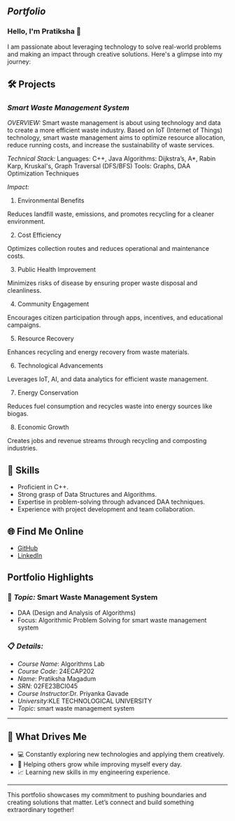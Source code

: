 ## *Portfolio*

### Hello, I'm Pratiksha 👋

I am passionate about leveraging technology to solve real-world problems and making an impact through creative solutions. 
Here's a glimpse into my journey:  


## 🛠 Projects

### *Smart Waste Management System* 

*OVERVIEW:* 
Smart waste management is about using technology and data to create a more efficient waste industry. Based on IoT (Internet of Things) technology, 
smart waste management aims to optimize resource allocation, reduce running costs, and increase the sustainability of waste services.

*Technical Stack:* 
Languages: C++, Java
Algorithms: Dijkstra’s, A*, Rabin Karp, Kruskal's, Graph Traversal (DFS/BFS)
Tools: Graphs, DAA Optimization Techniques

*Impact:*
1. Environmental Benefits

Reduces landfill waste, emissions, and promotes recycling for a cleaner environment.

2. Cost Efficiency

Optimizes collection routes and reduces operational and maintenance costs.

3. Public Health Improvement

Minimizes risks of disease by ensuring proper waste disposal and cleanliness.

4. Community Engagement

Encourages citizen participation through apps, incentives, and educational campaigns.

5. Resource Recovery

Enhances recycling and energy recovery from waste materials.

6. Technological Advancements

Leverages IoT, AI, and data analytics for efficient waste management.

7. Energy Conservation

Reduces fuel consumption and recycles waste into energy sources like biogas.

8. Economic Growth

Creates jobs and revenue streams through recycling and composting industries.

## 🚀 Skills  

- Proficient in C++. 
- Strong grasp of Data Structures and Algorithms.  
- Expertise in problem-solving through advanced DAA techniques.  
- Experience with project development and team collaboration.  


## 🌐 Find Me Online

- [GitHub](https://github.com/PRATIKSHA065/Portfolio.github.io/new/main?filename=README.md)
- [LinkedIn](https://www.linkedin.com/in/pratiksha-magadum-8b97b9307/)

## Portfolio Highlights

### 🎯 *Topic:* Smart Waste Management System

- DAA (Design and Analysis of Algorithms)  
- Focus: Algorithmic Problem Solving for smart waste management system

### 📋 *Details:*

- *Course Name*: Algorithms Lab 
- *Course Code*: 24ECAP202  
- *Name*: Pratiksha Magadum 
- *SRN*: 02FE23BCI045
- *Course Instructor*:Dr. Priyanka Gavade  
- *University*:KLE TECHNOLOGICAL UNIVERSITY
 - *Topic*: smart waste management system
---

## 🎨 What Drives Me  
- 💻 Constantly exploring new technologies and applying them creatively.
- 🤝 Helping others grow while improving myself every day.  
- 📈 Learning new skills in my engineering experience.  

---

This portfolio showcases my commitment to pushing boundaries and creating solutions that matter. 
Let’s connect and build something extraordinary together!
